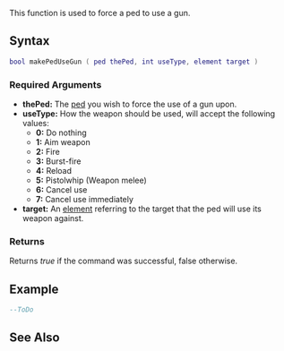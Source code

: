 This function is used to force a ped to use a gun.

Syntax
------

``` lua
bool makePedUseGun ( ped thePed, int useType, element target )
```

### Required Arguments

-   **thePed:** The [ped](/docs/ped.md "wikilink") you wish to force the use of a gun upon.
-   **useType:** How the weapon should be used, will accept the following values:
    -   **0:** Do nothing
    -   **1:** Aim weapon
    -   **2:** Fire
    -   **3:** Burst-fire
    -   **4:** Reload
    -   **5:** Pistolwhip (Weapon melee)
    -   **6:** Cancel use
    -   **7:** Cancel use immediately
-   **target:** An [element](/docs/element.md "wikilink") referring to the target that the ped will use its weapon against.

### Returns

Returns *true* if the command was successful, false otherwise.

Example
-------

``` lua
--ToDo
```

See Also
--------
